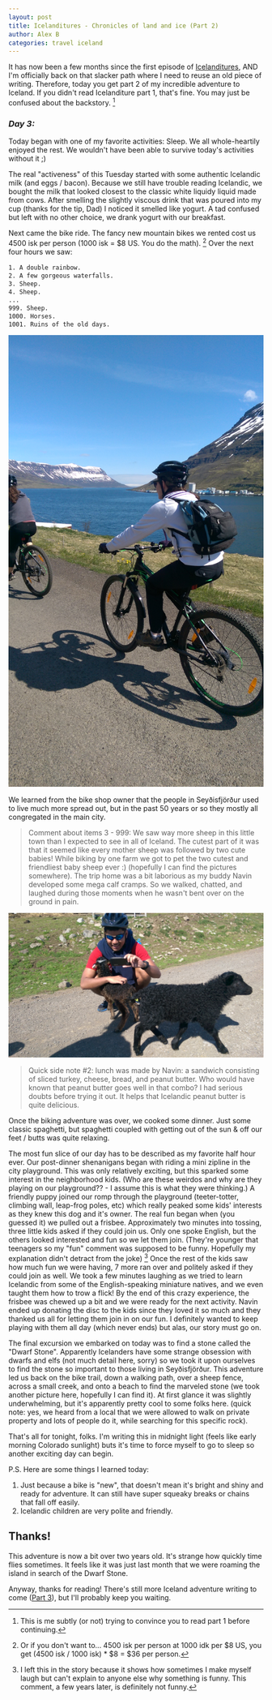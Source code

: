 ```yaml
---
layout: post
title: Icelanditures - Chronicles of land and ice (Part 2)
author: Alex B
categories: travel iceland
---
```


It has now been a few months since the first episode of [Icelanditures](http://hencefarthing.blog/2018/03/05/Ice1/), AND I'm officially back on that slacker path where I need to reuse an old piece of writing. Therefore, today you get part 2 of my incredible adventure to Iceland. If you didn't read Icelanditure part 1, that's fine. You may just be confused about the backstory. [^1]

### *Day 3:*
Today began with one of my favorite activities: Sleep. We all whole-heartily enjoyed the rest. We wouldn't have been able to survive today's activities without it ;)

The real "activeness" of this Tuesday started with some authentic Icelandic milk (and eggs / bacon). Because we still have trouble reading Icelandic, we bought the milk that looked closest to the classic white liquidy liquid made from cows. After smelling the slightly viscous drink that was poured into my cup (thanks for the tip, Dad) I noticed it smelled like yogurt. A tad confused but left with no other choice, we drank yogurt with our breakfast.

Next came the bike ride. The fancy new mountain bikes we rented cost us 4500 isk per person (1000 isk = $8 US. You do the math). [^2] Over the next four hours we saw:

    1. A double rainbow.
    2. A few gorgeous waterfalls.
    3. Sheep.
    4. Sheep.
    ...
    999. Sheep.
    1000. Horses.
    1001. Ruins of the old days.

![image](/images/icelanditures/Biking.jpg)

We learned from the bike shop owner that the people in Seyðisfjörður used to live much more spread out, but in the past 50 years or so they mostly all congregated in the main city.

>Comment about items 3 - 999: We saw way more sheep in this little town than I expected to see in all of Iceland. The cutest part of it was that it seemed like every mother sheep was followed by two cute babies! While biking by one farm we got to pet the two cutest and friendliest baby sheep ever :) (hopefully I can find the pictures somewhere). The trip home was a bit laborious as my buddy Navin developed some mega calf cramps. So we walked, chatted, and laughed during those moments when he wasn't bent over on the ground in pain.

![image](/images/icelanditures/Sheep.jpg)

>Quick side note #2: lunch was made by Navin: a sandwich consisting of sliced turkey, cheese, bread, and peanut butter. Who would have known that peanut butter goes well in that combo? I had serious doubts before trying it out. It helps that Icelandic peanut butter is quite delicious.

Once the biking adventure was over, we cooked some dinner. Just some classic spaghetti, but spaghetti coupled with getting out of the sun & off our feet / butts was quite relaxing.

The most fun slice of our day has to be described as my favorite half hour ever. Our post-dinner shenanigans began with riding a mini zipline in the city playground. This was only relatively exciting, but this sparked some interest in the neighborhood kids. (Who are these weirdos and why are they playing on our playground?? - I assume this is what they were thinking.) A friendly puppy joined our romp through the playground (teeter-totter, climbing wall, leap-frog poles, etc) which really peaked some kids' interests as they knew this dog and it's owner. The real fun began when (you guessed it) we pulled out a frisbee. Approximately two minutes into tossing, three little kids asked if they could join us. Only one spoke English, but the others looked interested and fun so we let them join. (They're younger that teenagers so my "fun" comment was supposed to be funny. Hopefully my explanation didn't detract from the joke) [^3] Once the rest of the kids saw how much fun we were having, 7 more ran over and politely asked if they could join as well. We took a few minutes laughing as we tried to learn Icelandic from some of the English-speaking miniature natives, and we even taught them how to trow a flick! By the end of this crazy experience, the frisbee was chewed up a bit and we were ready for the next activity. Navin ended up donating the disc to the kids since they loved it so much and they thanked us all for letting them join in on our fun. I definitely wanted to keep playing with them all day (which never ends) but alas, our story must go on.

The final excursion we embarked on today was to find a stone called the "Dwarf Stone". Apparently Icelanders have some strange obsession with dwarfs and elfs (not much detail here, sorry) so we took it upon ourselves to find the stone so important to those living in Seyðisfjörður. This adventure led us back on the bike trail, down a walking path, over a sheep fence, across a small creek, and onto a beach to find the marveled stone (we took another picture here, hopefully I can find it). At first glance it was slightly underwhelming, but it's apparently pretty cool to some folks here. (quick note: yes, we heard from a local that we were allowed to walk on private property and lots of people do it, while searching for this specific rock).

That's all for tonight, folks. I'm writing this in midnight light (feels like early morning Colorado sunlight) buts it's time to force myself to go to sleep so another exciting day can begin.

P.S. Here are some things I learned today:
1. Just because a bike is "new", that doesn't mean it's bright and shiny and ready for adventure. It can still have super squeaky breaks or chains that fall off easily.
2. Icelandic children are very polite and friendly.

## Thanks!
This adventure is now a bit over two years old. It's strange how quickly time flies sometimes. It feels like it was just last month that we were roaming the island in search of the Dwarf Stone.

Anyway, thanks for reading! There's still more Iceland adventure writing to come ([Part 3](https://hencefarthing.blog/2018/09/29/Ice3/)), but I'll probably keep you waiting.


[^1]: This is me subtly (or not) trying to convince you to read part 1 before continuing.

[^2]: Or if you don't want to... 4500 isk per person at 1000 idk per $8 US, you get (4500 isk / 1000 isk) * $8 = $36 per person.

[^3]: I left this in the story because it shows how sometimes I make myself laugh but can't explain to anyone else why something is funny. This comment, a few years later, is definitely not funny.